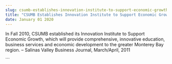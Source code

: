 ```yaml
---
slug: csumb-establishes-innovation-institute-to-support-economic-growth
title: "CSUMB Establishes Innovation Institute to Support Economic Growth"
date: January 01 2020
---
```


 
<p>
  In Fall 2010, CSUMB established its Innovation Institute to Support Economic
  Growth, which will provide comprehensive, innovative education, business
  services and economic development to the greater Monterey Bay region. –
  Salinas Valley Business Journal, March/April, 2011
</p>
```
